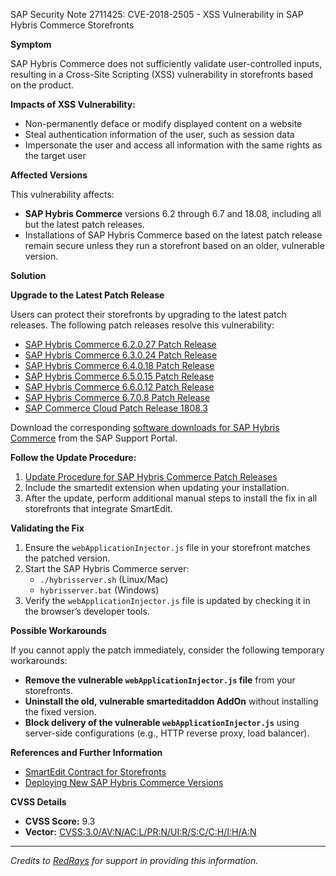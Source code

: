 SAP Security Note 2711425: CVE-2018-2505 - XSS Vulnerability in SAP Hybris Commerce Storefronts

**Symptom**

SAP Hybris Commerce does not sufficiently validate user-controlled inputs, resulting in a Cross-Site Scripting (XSS) vulnerability in storefronts based on the product.

**Impacts of XSS Vulnerability:**
- Non-permanently deface or modify displayed content on a website
- Steal authentication information of the user, such as session data
- Impersonate the user and access all information with the same rights as the target user

**Affected Versions**

This vulnerability affects:
- **SAP Hybris Commerce** versions 6.2 through 6.7 and 18.08, including all but the latest patch releases.
- Installations of SAP Hybris Commerce based on the latest patch release remain secure unless they run a storefront based on an older, vulnerable version.

**Solution**

**Upgrade to the Latest Patch Release**

Users can protect their storefronts by upgrading to the latest patch releases. The following patch releases resolve this vulnerability:
- [SAP Hybris Commerce 6.2.0.27 Patch Release](https://jira.hybris.com/browse/PATCH-5315)
- [SAP Hybris Commerce 6.3.0.24 Patch Release](https://jira.hybris.com/browse/PATCH-5316)
- [SAP Hybris Commerce 6.4.0.18 Patch Release](https://jira.hybris.com/browse/PATCH-5240)
- [SAP Hybris Commerce 6.5.0.15 Patch Release](https://jira.hybris.com/browse/PATCH-5241)
- [SAP Hybris Commerce 6.6.0.12 Patch Release](https://jira.hybris.com/browse/PATCH-5242)
- [SAP Hybris Commerce 6.7.0.8 Patch Release](https://jira.hybris.com/browse/PATCH-5243)
- [SAP Commerce Cloud Patch Release 1808.3](https://jira.hybris.com/browse/PATCH-5244)

Download the corresponding [software downloads for SAP Hybris Commerce](https://me.sap.com/#/softwarecenter/template/products/_APP=00200682500000001943&_EVENT=DISPHIER&EVENT=TREE&NE=NAVIGATE&ENR=67837800100800007216&V=INST&TA=ACTUAL) from the SAP Support Portal.

**Follow the Update Procedure:**
1. [Update Procedure for SAP Hybris Commerce Patch Releases](https://help.hybris.com/1808/hcd/8c25978386691014b4abdd61376acd24.html)
2. Include the smartedit extension when updating your installation.
3. After the update, perform additional manual steps to install the fix in all storefronts that integrate SmartEdit.

**Validating the Fix**
1. Ensure the `webApplicationInjector.js` file in your storefront matches the patched version.
2. Start the SAP Hybris Commerce server:
   - `./hybrisserver.sh` (Linux/Mac)
   - `hybrisserver.bat` (Windows)
3. Verify the `webApplicationInjector.js` file is updated by checking it in the browser’s developer tools.

**Possible Workarounds**

If you cannot apply the patch immediately, consider the following temporary workarounds:
- **Remove the vulnerable `webApplicationInjector.js` file** from your storefronts.
- **Uninstall the old, vulnerable smarteditaddon AddOn** without installing the fixed version.
- **Block delivery of the vulnerable `webApplicationInjector.js`** using server-side configurations (e.g., HTTP reverse proxy, load balancer).

**References and Further Information**
- [SmartEdit Contract for Storefronts](https://me.sap.com/#/notes/0002711425/F)
- [Deploying New SAP Hybris Commerce Versions](https://help.hybris.com/1808/hcd/8bb0ad2786691014b930c18dd4cd7851.html)

**CVSS Details**
- **CVSS Score:** 9.3
- **Vector:** [CVSS:3.0/AV:N/AC:L/PR:N/UI:R/S:C/C:H/I:H/A:N](https://www.first.org/cvss/calculator/3.0#CVSS:3.0/AV:N/AC:L/PR:N/UI:R/S:C/C:H/I:H/A:N)

---

*Credits to [RedRays](https://redrays.io) for support in providing this information.*